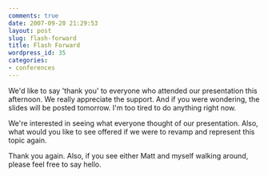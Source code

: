 ```yaml
---
comments: true
date: 2007-09-20 21:29:53
layout: post
slug: flash-forward
title: Flash Forward
wordpress_id: 35
categories:
- conferences
---
```


We'd like to say 'thank you' to everyone who attended our presentation this afternoon.  We really appreciate the support.  And if you were wondering, the slides will be posted tomorrow.  I'm too tired to do anything right now.

We're interested in seeing what everyone thought of our presentation.  Also, what would you like to see offered if we were to revamp and represent this topic again.

Thank you again.  Also, if you see either Matt and myself walking around, please feel free to say hello.  
